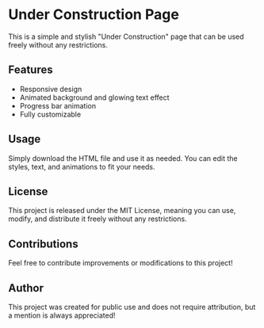 # Under Construction Page

This is a simple and stylish "Under Construction" page that can be used freely without any restrictions.

## Features
- Responsive design
- Animated background and glowing text effect
- Progress bar animation
- Fully customizable

## Usage
Simply download the HTML file and use it as needed. You can edit the styles, text, and animations to fit your needs.

## License
This project is released under the MIT License, meaning you can use, modify, and distribute it freely without any restrictions.

## Contributions
Feel free to contribute improvements or modifications to this project!

## Author
This project was created for public use and does not require attribution, but a mention is always appreciated!
